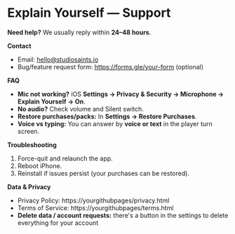 # Explain Yourself — Support

**Need help?** We usually reply within **24–48 hours**.

**Contact**
- Email: hello@studiosaints.io
- Bug/feature request form: https://forms.gle/your-form (optional)

**FAQ**
- **Mic not working?** iOS **Settings → Privacy & Security → Microphone → Explain Yourself → On**.
- **No audio?** Check volume and Silent switch.
- **Restore purchases/packs:** In **Settings → Restore Purchases**.
- **Voice vs typing:** You can answer by **voice or text** in the player turn screen.

**Troubleshooting**
1. Force-quit and relaunch the app.  
2. Reboot iPhone.  
3. Reinstall if issues persist (your purchases can be restored).

**Data & Privacy**
- Privacy Policy: https://yourgithubpages/privacy.html  
- Terms of Service: https://yourgithubpages/terms.html  
- **Delete data / account requests:** there's a button in the settings to delete everything for your account
